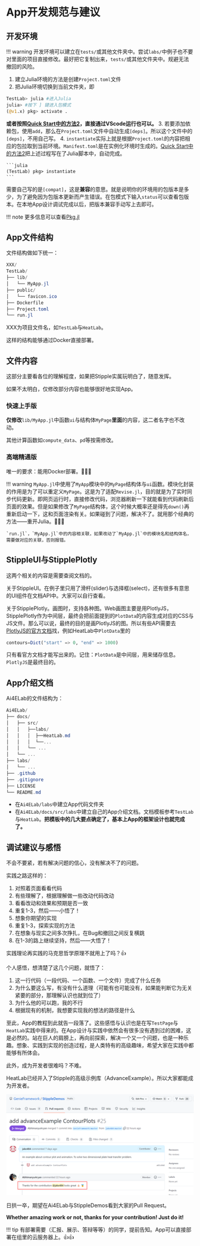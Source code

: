 # App开发规范与建议

## 开发环境

!!! warning
    开发环境可以建立在`tests/`或其他文件夹中。尝试`labs/`中例子也不要对里面的项目直接修改。最好把它复制出来，`tests/`或其他文件夹中。规避无法撤回的风险。

1. 建立Julia环境的方法是创建`Project.toml`文件
2. 把Julia环境切换到当前文件夹，即

 ```julia
 TestLab> julia #进入Julia
 julia> #按下 ] 键进入包模式
 (@v1.x) pkg> activate .
 ```

**或者按照[Quick Start中的方法2](./quickstart.md#方法2)，直接通过VScode运行也可以。**
3. 若要添加依赖包，使用`add`，那么在`Project.toml`文件中自动生成`[deps]`。所以这个文件中的`[deps]`，不用自己写。
4. `instantiate`实际上就是根据`Project.toml`的内容把相应的包拉取到当前环境。`Manifest.toml`是在实例化环境时生成的。[Quick Start中的方法2](./quickstart.md#方法2)把上述过程写在了Julia脚本中，自动完成。

    ```julia
    (TestLab) pkg> instantiate
    ```

需要自己写的是`[compat]`，这是**兼容**的意思。就是说明你的环境用的包版本是多少，为了避免因为包版本更新而产生错误。在包模式下输入`status`可以查看包版本。在本地App设计调试完成以后，把版本兼容手动写上去即可。

!!! note
    更多信息可以查看[Pkg.jl](https://pkgdocs.julialang.org/v1/compatibility/)

## App文件结构

文件结构做如下统一：

```powershell
XXX/
TestLab/
├── lib/
│   └── MyApp.jl
├── public/
│   └── favicon.ico
├── Dockerfile
├── Project.toml
└── run.jl
```

XXX为项目文件名，如`TestLab`与`HeatLab`。

这样的结构能够通过Docker直接部署。

## 文件内容

这部分主要看各位的理解程度，如果把Stipple实属玩明白了，随意发挥。

如果不太明白，仅修改部分内容也能够很好地实现App。

### 快速上手版

**仅修改**`lib/MyApp.jl`中函数`ui`与结构体`MyPage`**里面**的内容，这二者名字也不改动。

其他计算函数如`compute_data`、`pd`等按需修改。

### 高端精通版

唯一的要求：能用Docker部署。🤣🤣🤣

!!! warning
    `MyApp.jl`中使用了`MyApp`模块中的`MyPage`结构体与`ui`函数。模块化封装的作用是为了可以重定义`MyPage`。这是为了适配`Revise.jl`，目的就是为了实时同步代码更新。即网页运行时，直接修改代码，浏览器刷新一下就能看到代码刷新后页面的效果。但是如果修改了`MyPage`结构体，这个时候大概率还是得先`down()`再重新启动一下，这和页面渲染有关。如果碰到了问题，解决不了。就用那个经典的方法——重开Julia。🤣🤣🤣

    `run.jl`，`MyApp.jl`中的内容相关联，如果改动了`MyApp.jl`中的模块名和结构体名，需要做对应的关联，否则报错。

## StippleUI与StipplePlotly

这两个相关的内容是需要查阅文档的。

关于StippleUI。在例子里只用了滑杆(slider)与选择框(select)，还有很多有意思的UI组件在文档API中。大家可以自行查看。

关于StipplePlotly。画图时，支持各种图。Web画图主要是用PlotlyJS，StipplePlotly作为中间层，最终会把前面提到的`PlotData`的内容生成对应的CSS与JS文件。那么可以说，最终的目的是画PlotlyJS的图。所以有些API需要去[PlotlyJS的官方文档](https://plotly.com/julia/)找，例如HeatLab中`PlotData`里的

```julia
contours=Dict("start" => 0, "end" => 1000)
```

只有看官方文档才能写出来的。记住：`PlotData`是中间层，用来储存信息。`PlotlyJS`是最终目的。

## App介绍文档

Ai4ELab的文件结构为：

```powershell
Ai4ELab/
├── docs/
│   ├── src/
│   │   ├──labs/
│   │   │  ├──HeatLab.md
│   │   │  └──...
│   │   └── ...
│   └── ...
├── labs/
│   └── ...
├── .github
├── .gitignore
├── LICENSE
└── README.md
```

* 在`Ai4ELab/labs`中建立App代码文件夹
* 在`Ai4ELab/docs/src/labs`中建立自己的App介绍文档。文档模板参考`TestLab`与`HeatLab`。**把模板中的几大要点确定了，基本上App的框架设计也就完成了。**

## 调试建议与感悟

不会不要紧，若有解决问题的信心，没有解决不了的问题。

实践之路这样的：

1. 对照着页面看看代码
2. 有些理解了，根据理解做一些改动代码改动
3. 看看改动和效果和预期是否一致
4. 重复1-3，然后——小悟了！
5. 想象你期望的实现
6. 重复1-3，探索实现的方法
7. 在想象与现实之间多次挣扎，在Bug和撤回之间反复横跳
8. 在1-3的路上继续坚持，然后——大悟了！

实践理论再实践的马克思哲学原理不就用上了吗？👍

个人感悟，想清楚了这几个问题，就悟了：

1. 这一行代码（一段代码、一个函数、一个文件）完成了什么任务
2. 为什么要这么写，有没有什么道理（可能有也可能没有，如果能判断它为无关紧要的部分，那理解认识也就到位了）
3. 为什么他的可以跑，我的不行
4. 根据现有的机制，我想要实现我的想法的路径是什么

至此，App的教程到此就告一段落了。这些感悟与认识也是在写`TestPage`与`HeatLab`实践中得来的。在App设计与实践中依然会有很多没有遇到过的困难，这是必然的。站在巨人的肩膀上，再向前探索，解决一个又一个问题，也是一种乐趣。想象、实践到实现的创造过程，是人类特有的高级趣味，希望大家在实践中都能够有所体会。

此外，成为开发者很难吗？不难。

HeatLab已经并入了Stipple的高级示例库（AdvanceExample）。所以大家都能成为开发者。

![图 1](../assets/styleAndRules-17-59.png)  

日拱一卒，期望在Ai4ELab与StippleDemos看到大家的Pull Request。

**Whether amazing work or not, thanks for your contribution! Just do it!**

!!! tip
    有部署需要（汇报、展示、答辩等等）的同学，提前告知。App可以直接部署在组里的云服务器上。👍👍
